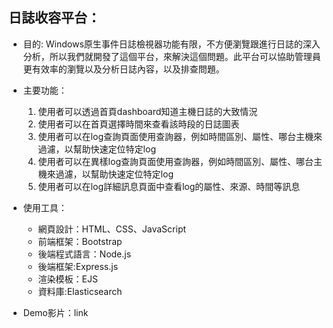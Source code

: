 ## 日誌收容平台：
* 目的: Windows原生事件日誌檢視器功能有限，不方便瀏覽跟進行日誌的深入分析，所以我們就開發了這個平台，來解決這個問題。此平台可以協助管理員更有效率的瀏覽以及分析日誌內容，以及排查問題。

* 主要功能：
  1.	使用者可以透過首頁dashboard知道主機日誌的大致情況
  2.	使用者可以在首頁選擇時間來查看該時段的日誌圖表
  3.	使用者可以在log查詢頁面使用查詢器，例如時間區別、屬性、哪台主機來過濾，以幫助快速定位特定log
  4.	使用者可以在異樣log查詢頁面使用查詢器，例如時間區別、屬性、哪台主機來過濾，以幫助快速定位特定log
  5.	使用者可以在log詳細訊息頁面中查看log的屬性、來源、時間等訊息

* 使用工具：
  * 網頁設計：HTML、CSS、JavaScript
  * 前端框架：Bootstrap
  * 後端程式語言：Node.js
  * 後端框架:Express.js
  * 渲染模板：EJS
  * 資料庫:Elasticsearch
* Demo影片：link
